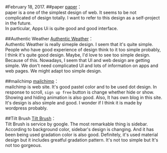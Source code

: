#February 18, 2017.
##paper
[paper](http://www.fiftythree.com/paper)：  
paper is a one of the simplest design of web. It seems to be not complicated of design totally. I want to refer to this design as a self-project in the future.  
In particular, Apps Ui is quite good and good interface.

##Authentic Weather
[Authentic Weather](https://www.behance.net/gallery/7196565/Authentic-Weather)：  
Authentic Weather is really simeple design. I seem that it's quite simple. People who have good experience of design think to it too simple probably, I think it's quite good design. Maybe, I'd love to see too simple design. Because of this. Nowadays, I seem that UI and web design are getting simple. We don't need complicated UI and lots of information on apps and web pages. We might adapt too simple design.  

##mailchimp
[mailchimp](https://mailchimp.com/)：  
mailchimp is web site. It's good pastel color and to be used dot design. In response to scroll, `sign up free` button
is change whether hide or show. Showing and hiding animation is also good. Also, It has own blog in this site. It's design is also simple and good. I wonder if I think it is made by wordpress probably.  

##Tilt Brush
[Tilt Brush](https://www.tiltbrush.com/)：  
Tilt Brush is service by google. The most remarkable thing is sidebar. According to background color, sidebar's design is changing. And it has been being used gradation color is also good. Definitely, it's used material design but it includes greatful gradation pattern. It's not too simple but It's not too gorgeous.
